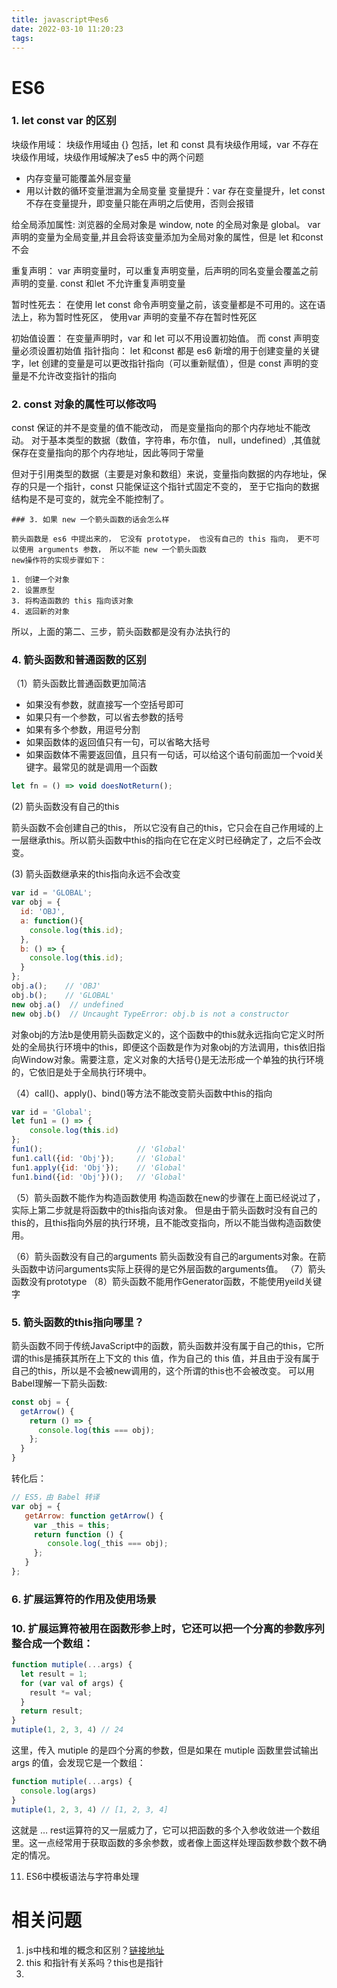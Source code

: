```yaml
---
title: javascript中es6
date: 2022-03-10 11:20:23
tags:
---
```


# ES6

   ### 1. let const var 的区别
   块级作用域： 块级作用域由 {} 包括，let 和 const 具有块级作用域，var 不存在块级作用域，块级作用域解决了es5 中的两个问题

   * 内存变量可能覆盖外层变量
   * 用以计数的循环变量泄漏为全局变量
   变量提升：var 存在变量提升，let const 不存在变量提升，即变量只能在声明之后使用，否则会报错

   给全局添加属性: 浏览器的全局对象是 window, note 的全局对象是 global。 var声明的变量为全局变量,并且会将该变量添加为全局对象的属性，但是 let 和const 不会

   重复声明： var 声明变量时，可以重复声明变量，后声明的同名变量会覆盖之前声明的变量. const 和let 不允许重复声明变量

   暂时性死去： 在使用 let const 命令声明变量之前，该变量都是不可用的。这在语法上，称为暂时性死区， 使用var 声明的变量不存在暂时性死区

   初始值设置： 在变量声明时，var 和 let 可以不用设置初始值。 而 const 声明变量必须设置初始值
   指针指向： let 和const 都是 es6 新增的用于创建变量的关键字，let 创建的变量是可以更改指针指向（可以重新赋值），但是 const 声明的变量是不允许改变指针的指向

   ### 2. const 对象的属性可以修改吗

   const 保证的并不是变量的值不能改动， 而是变量指向的那个内存地址不能改动。 对于基本类型的数据（数值，字符串，布尔值， null，undefined）,其值就保存在变量指向的那个内存地址，因此等同于常量

   但对于引用类型的数据（主要是对象和数组）来说，变量指向数据的内存地址，保存的只是一个指针，const 只能保证这个指针式固定不变的， 至于它指向的数据结构是不是可变的，就完全不能控制了。

    ### 3. 如果 new 一个箭头函数的话会怎么样

    箭头函数是 es6 中提出来的， 它没有 prototype， 也没有自己的 this 指向， 更不可以使用 arguments 参数， 所以不能 new 一个箭头函数
    new操作符的实现步骤如下：

    1. 创建一个对象
    2. 设置原型
    3. 将构造函数的 this 指向该对象
    4. 返回新的对象
   所以，上面的第二、三步，箭头函数都是没有办法执行的

### 4. 箭头函数和普通函数的区别

（1）箭头函数比普通函数更加简洁
* 如果没有参数，就直接写一个空括号即可
* 如果只有一个参数，可以省去参数的括号
* 如果有多个参数，用逗号分割
* 如果函数体的返回值只有一句，可以省略大括号
* 如果函数体不需要返回值，且只有一句话，可以给这个语句前面加一个void关键字。最常见的就是调用一个函数

```js
let fn = () => void doesNotReturn();
```

(2) 箭头函数没有自己的this

箭头函数不会创建自己的this， 所以它没有自己的this，它只会在自己作用域的上一层继承this。所以箭头函数中this的指向在它在定义时已经确定了，之后不会改变。

(3) 箭头函数继承来的this指向永远不会改变

```js
var id = 'GLOBAL';
var obj = {
  id: 'OBJ',
  a: function(){
    console.log(this.id);
  },
  b: () => {
    console.log(this.id);
  }
};
obj.a();    // 'OBJ'
obj.b();    // 'GLOBAL'
new obj.a()  // undefined
new obj.b()  // Uncaught TypeError: obj.b is not a constructor
```
对象obj的方法b是使用箭头函数定义的，这个函数中的this就永远指向它定义时所处的全局执行环境中的this，即便这个函数是作为对象obj的方法调用，this依旧指向Window对象。需要注意，定义对象的大括号{}是无法形成一个单独的执行环境的，它依旧是处于全局执行环境中。

（4）call()、apply()、bind()等方法不能改变箭头函数中this的指向

```js
var id = 'Global';
let fun1 = () => {
    console.log(this.id)
};
fun1();                     // 'Global'
fun1.call({id: 'Obj'});     // 'Global'
fun1.apply({id: 'Obj'});    // 'Global'
fun1.bind({id: 'Obj'})();   // 'Global'
```
（5）箭头函数不能作为构造函数使用
构造函数在new的步骤在上面已经说过了，实际上第二步就是将函数中的this指向该对象。 但是由于箭头函数时没有自己的this的，且this指向外层的执行环境，且不能改变指向，所以不能当做构造函数使用。

（6）箭头函数没有自己的arguments
箭头函数没有自己的arguments对象。在箭头函数中访问arguments实际上获得的是它外层函数的arguments值。
（7）箭头函数没有prototype
（8）箭头函数不能用作Generator函数，不能使用yeild关键字

### 5. 箭头函数的this指向哪⾥？
箭头函数不同于传统JavaScript中的函数，箭头函数并没有属于⾃⼰的this，它所谓的this是捕获其所在上下⽂的 this 值，作为⾃⼰的 this 值，并且由于没有属于⾃⼰的this，所以是不会被new调⽤的，这个所谓的this也不会被改变。
可以⽤Babel理解⼀下箭头函数:

```js
const obj = { 
  getArrow() { 
    return () => { 
      console.log(this === obj); 
    }; 
  } 
}

```
转化后：

```js
// ES5，由 Babel 转译
var obj = { 
   getArrow: function getArrow() { 
     var _this = this; 
     return function () { 
        console.log(_this === obj); 
     }; 
   } 
};

```


### 6. 扩展运算符的作用及使用场景



### 10. 扩展运算符被用在函数形参上时，它还可以把一个分离的参数序列整合成一个数组：

```js
function mutiple(...args) {
  let result = 1;
  for (var val of args) {
    result *= val;
  }
  return result;
}
mutiple(1, 2, 3, 4) // 24

```
这里，传入 mutiple 的是四个分离的参数，但是如果在 mutiple 函数里尝试输出 args 的值，会发现它是一个数组：

```js
function mutiple(...args) {
  console.log(args)
}
mutiple(1, 2, 3, 4) // [1, 2, 3, 4]
```
这就是 … rest运算符的又一层威力了，它可以把函数的多个入参收敛进一个数组里。这一点经常用于获取函数的多余参数，或者像上面这样处理函数参数个数不确定的情况。


11. ES6中模板语法与字符串处理

 # 相关问题 

1. js中栈和堆的概念和区别？[链接地址](https://juejin.cn/post/6854573215327617031)
2. this 和指针有关系吗？this也是指针
3. 